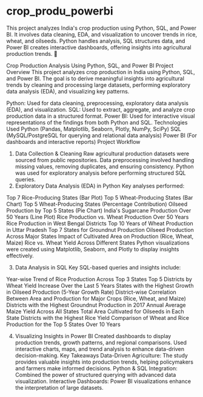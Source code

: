 # crop_produ_powerbi
This project analyzes India's crop production using Python, SQL, and Power BI. It involves data cleaning, EDA, and visualization to uncover trends in rice, wheat, and oilseeds. Python handles analysis, SQL structures data, and Power BI creates interactive dashboards, offering insights into agricultural production trends. 🚀


Crop Production Analysis Using Python, SQL, and Power BI
Project Overview
This project analyzes crop production in India using Python, SQL, and Power BI. The goal is to derive meaningful insights into agricultural trends by cleaning and processing large datasets, performing exploratory data analysis (EDA), and visualizing key patterns.

Python: Used for data cleaning, preprocessing, exploratory data analysis (EDA), and visualization.
SQL: Used to extract, aggregate, and analyze crop production data in a structured format.
Power BI: Used for interactive visual representations of the findings from both Python and SQL.
Technologies Used
Python (Pandas, Matplotlib, Seaborn, Plotly, NumPy, SciPy)
SQL (MySQL/PostgreSQL for querying and relational data analysis)
Power BI (For dashboards and interactive reports)
Project Workflow
1. Data Collection & Cleaning
Raw agricultural production datasets were sourced from public repositories.
Data preprocessing involved handling missing values, removing duplicates, and ensuring consistency.
Python was used for exploratory analysis before performing structured SQL queries.
2. Exploratory Data Analysis (EDA) in Python
Key analyses performed:

Top 7 Rice-Producing States (Bar Plot)
Top 5 Wheat-Producing States (Bar Chart)
Top 5 Wheat-Producing States (Percentage Contribution)
Oilseed Production by Top 5 States (Pie Chart)
India's Sugarcane Production Over 50 Years (Line Plot)
Rice Production vs. Wheat Production Over 50 Years
Rice Production in West Bengal Districts
Top 10 Years of Wheat Production in Uttar Pradesh
Top 7 States for Groundnut Production
Oilseed Production Across Major States
Impact of Cultivated Area on Production (Rice, Wheat, Maize)
Rice vs. Wheat Yield Across Different States
Python visualizations were created using Matplotlib, Seaborn, and Plotly to display insights effectively.

3. Data Analysis in SQL
Key SQL-based queries and insights include:

Year-wise Trend of Rice Production Across Top 3 States
Top 5 Districts by Wheat Yield Increase Over the Last 5 Years
States with the Highest Growth in Oilseed Production (5-Year Growth Rate)
District-wise Correlation Between Area and Production for Major Crops (Rice, Wheat, and Maize)
Districts with the Highest Groundnut Production in 2017
Annual Average Maize Yield Across All States
Total Area Cultivated for Oilseeds in Each State
Districts with the Highest Rice Yield
Comparison of Wheat and Rice Production for the Top 5 States Over 10 Years

4. Visualizing Insights in Power BI
Created dashboards to display production trends, growth patterns, and regional comparisons.
Used interactive charts, maps, and trend analysis to enhance data-driven decision-making.
Key Takeaways
Data-Driven Agriculture: The study provides valuable insights into production trends, helping policymakers and farmers make informed decisions.
Python & SQL Integration: Combined the power of structured querying with advanced data visualization.
Interactive Dashboards: Power BI visualizations enhance the interpretation of large datasets.
